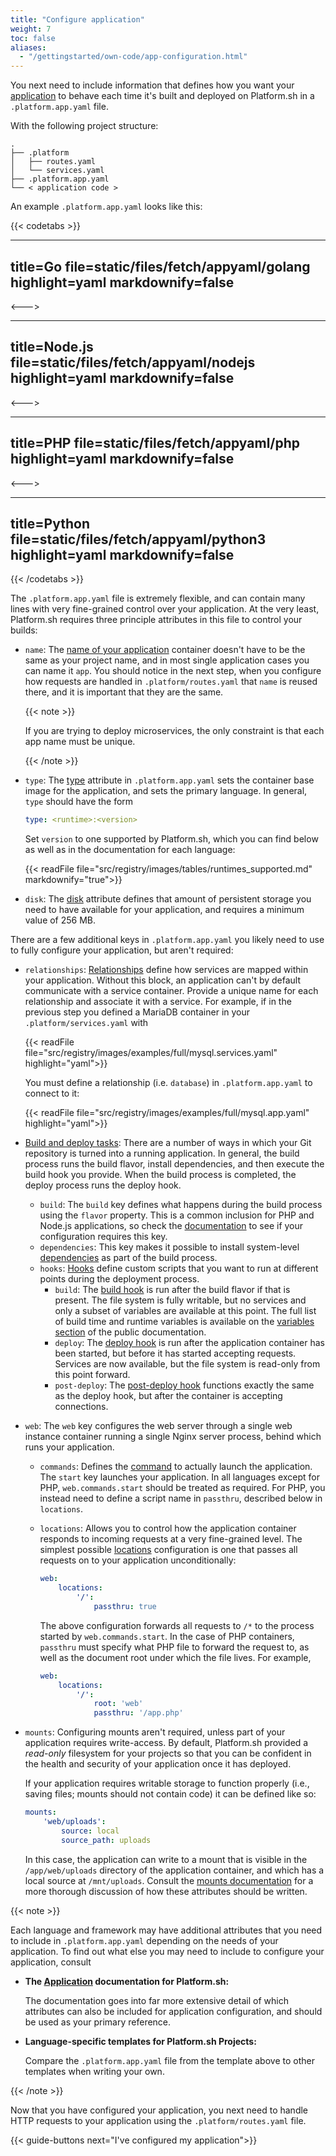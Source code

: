 ```yaml
---
title: "Configure application"
weight: 7
toc: false
aliases:
  - "/gettingstarted/own-code/app-configuration.html"
---
```


You next need to include information that defines how you want your [application](../../../create-apps/_index.md) to behave
each time it's built and deployed on Platform.sh in a `.platform.app.yaml` file.

With the following project structure:

```text
.
├── .platform
│   ├── routes.yaml
│   └── services.yaml
├── .platform.app.yaml
└── < application code >
```

An example `.platform.app.yaml` looks like this:

{{< codetabs >}}

---
title=Go
file=static/files/fetch/appyaml/golang
highlight=yaml
markdownify=false
---

<--->

---
title=Node.js
file=static/files/fetch/appyaml/nodejs
highlight=yaml
markdownify=false
---

<--->

---
title=PHP
file=static/files/fetch/appyaml/php
highlight=yaml
markdownify=false
---

<--->

---
title=Python
file=static/files/fetch/appyaml/python3
highlight=yaml
markdownify=false
---

{{< /codetabs >}}


The `.platform.app.yaml` file is extremely flexible, and can contain many lines with very fine-grained control over your application. At the very least, Platform.sh requires three principle attributes in this file to control your builds:

* `name`: The [name of your application](../../../create-apps/app-reference.md) container doesn't have to be the same as your project name, and in most single application cases you can name it `app`. You should notice in the next step, when you configure how requests are handled in `.platform/routes.yaml` that `name` is reused there, and it is important that they are the same.

  {{< note >}}

  If you are trying to deploy microservices,
  the only constraint is that each app name must be unique.

  {{< /note >}}

* `type`: The [type](../../../create-apps/app-reference.md) attribute in `.platform.app.yaml` sets the container base image for the application, and sets the primary language. In general, `type` should have the form

  ```yaml
  type: <runtime>:<version>
  ```

  Set `version` to one supported by Platform.sh, which you can find below as well as in the documentation for each language:

  {{< readFile file="src/registry/images/tables/runtimes_supported.md" markdownify="true">}}

* `disk`: The [disk](../../../create-apps/app-reference.md) attribute defines that amount of persistent storage you need to have available for your application, and requires a minimum value of 256 MB.

There are a few additional keys in `.platform.app.yaml` you likely need to use to fully configure your application, but aren't required:

* `relationships`: [Relationships](../../../create-apps/app-reference.md#relationships) define how services are mapped within your application. Without this block, an application can't by default communicate with a service container. Provide a unique name for each relationship and associate it with a service. For example, if in the previous step you defined a MariaDB container in your `.platform/services.yaml` with

  {{< readFile file="src/registry/images/examples/full/mysql.services.yaml" highlight="yaml">}}

  You must define a relationship (i.e. `database`) in `.platform.app.yaml` to connect to it:

  {{< readFile file="src/registry/images/examples/full/mysql.app.yaml" highlight="yaml">}}

* [Build and deploy tasks](../../../overview/build-deploy.md): There are a number of ways in which your Git repository is turned into a running application. In general, the build process runs the build flavor, install dependencies, and then execute the build hook you provide. When the build process is completed, the deploy process runs the deploy hook.

   * `build`: The `build` key defines what happens during the build process using the `flavor` property. This is a common inclusion for PHP and Node.js applications, so check the [documentation](../../../create-apps/app-reference.md#build) to see if your configuration requires this key.
   * `dependencies`: This key makes it possible to install system-level [dependencies](../../../create-apps/app-reference.md#dependencies) as part of the build process.
   * `hooks`: [Hooks](../../../create-apps/hooks/_index.md) define custom scripts that you want to run at different points during the deployment process.
      * `build`: The [build hook](../../../create-apps/hooks/hooks-comparison.md#build-hook) is run after the build flavor if that is present. The file system is fully writable, but no services and only a subset of variables are available at this point. The full list of build time and runtime variables is available on the [variables section](../../../development/variables/_index.md) of the public documentation.
      * `deploy`: The [deploy hook](../../../create-apps/hooks/hooks-comparison.md#deploy-hook) is run after the application container has been started, but before it has started accepting requests. Services are now available, but the file system is read-only from this point forward.
      * `post-deploy`: The [post-deploy hook](../../../create-apps/hooks/hooks-comparison.md#post-deploy-hook) functions exactly the same as the deploy hook, but after the container is accepting connections.

* `web`: The `web` key configures the web server through a single web instance container running a single Nginx server process, behind which runs your application.

    * `commands`: Defines the [command](../../../create-apps/app-reference.md#web-commands) to actually launch the application. The `start` key launches your application. In all languages except for PHP, `web.commands.start` should be treated as required. For PHP, you instead need to define a script name in `passthru`, described below in `locations`.
    * `locations`: Allows you to control how the application container responds to incoming requests at a very fine-grained level. The simplest possible [locations](../../../create-apps/app-reference.md#locations) configuration is one that passes all requests on to your application unconditionally:

      ```yaml
      web:
          locations:
              '/':
                  passthru: true
      ```

      The above configuration forwards all requests to `/*` to the process started by `web.commands.start`. In the case of PHP containers, `passthru` must specify what PHP file to forward the request to, as well as the document root under which the file lives. For example,

      ```yaml
      web:
          locations:
              '/':
                  root: 'web'
                  passthru: '/app.php'
      ```
* `mounts`: Configuring mounts aren't required, unless part of your application requires write-access. By default, Platform.sh provided a *read-only* filesystem for your projects so that you can be confident in the health and security of your application once it has deployed.

  If your application requires writable storage to function properly (i.e., saving files; mounts should not contain code) it can be defined like so:

  ```yaml
  mounts:
      'web/uploads':
          source: local
          source_path: uploads
  ```

  In this case, the application can write to a mount that is visible in the `/app/web/uploads` directory of the application container, and which has a local source at `/mnt/uploads`. Consult the [mounts documentation](../../../create-apps/app-reference.md#mounts) for a more thorough discussion of how these attributes should be written.

{{< note >}}

Each language and framework may have additional attributes that you need to include in `.platform.app.yaml` depending on the needs of your application. To find out what else you may need to include to configure your application, consult

* **The [Application](../../../create-apps/_index.md) documentation for Platform.sh:**

  The documentation goes into far more extensive detail of which attributes can also be included for application configuration, and should be used as your primary reference.

* **Language-specific templates for Platform.sh Projects:**

  Compare the `.platform.app.yaml` file from the template above to other templates when writing your own.

{{< /note >}}

Now that you have configured your application, you next need to handle HTTP requests to your application using the `.platform/routes.yaml` file.

{{< guide-buttons next="I've configured my application">}}
